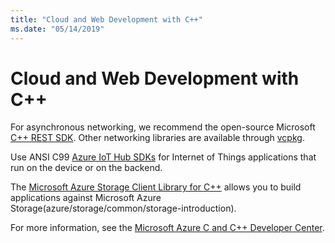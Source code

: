 ```yaml
---
title: "Cloud and Web Development with C++"
ms.date: "05/14/2019"
---
```

# Cloud and Web Development with C++

For asynchronous networking, we recommend the open-source Microsoft [C++ REST SDK](https://github.com/Microsoft/cpprestsdk). Other networking libraries are available through [vcpkg](../build/vcpkg.md).

Use ANSI C99 [Azure IoT Hub SDKs](/azure/iot-hub/iot-hub-devguide-sdks) for Internet of Things applications that run on the device or on the backend.

The [Microsoft Azure Storage Client Library for C++](https://azure.github.io/azure-storage-cpp/) allows you to build applications against Microsoft Azure Storage(azure/storage/common/storage-introduction).

For more information, see the [Microsoft Azure C and C++ Developer Center](https://azure.microsoft.com/develop/cpp/).
